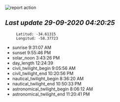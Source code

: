![report action](https://github.com/matiasz8/actions-for-reports/workflows/report%20action/badge.svg?branch=develop) 


## *****Last update 29-09-2020 04:20:25*****



		 Latitud: -34.61315
		 Longitud: -58.37723

 - sunrise 	 9:31:07 AM
 - sunset 	 9:55:46 PM
 - solar_noon 	 3:43:26 PM
 - day_length 	 12:24:39
 - civil_twilight_begin 	 9:05:56 AM
 - civil_twilight_end 	 10:20:56 PM
 - nautical_twilight_begin 	 8:36:20 AM
 - nautical_twilight_end 	 10:50:33 PM
 - astronomical_twilight_begin 	 8:06:12 AM
 - astronomical_twilight_end 	 11:20:41 PM
